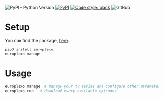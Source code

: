 ![PyPI - Python Version](https://img.shields.io/pypi/pyversions/europlexo)
[![PyPI](https://img.shields.io/pypi/v/europlexo?color=red)](https://pypi.org/project/europlexo/)
[![Code style: black](https://img.shields.io/badge/code%20style-black-000000.svg)](https://github.com/psf/black)
![GitHub](https://img.shields.io/github/license/mortafix/europlexo)

# Setup
You can find the package, [here](https://pypi.org/project/europlexo/).
```bash
pip3 install europlexo
europlexo manage
```

# Usage
```bash
europlexo manage  # manage your tv series and configure other parameters
europlexo run	# download every available episodes
```
